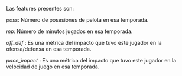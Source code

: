 
Las features presentes son:

*poss*: Número de posesiones de pelota en esa temporada.

*mp*: Número de minutos jugados en esa temporada.

*off_def* : Es una métrica del impacto que tuvo este jugador en la ofensa/defensa en esa temporada.

*pace_impact* : Es una métrica del impacto que tuvo este jugador en la velocidad de juego en esa temporada.
